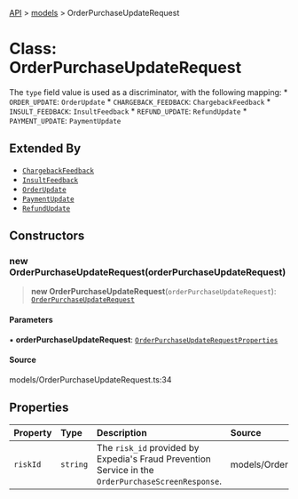 [API](../../index.md) > [models](../index.md) > OrderPurchaseUpdateRequest

# Class: OrderPurchaseUpdateRequest

The `type` field value is used as a discriminator, with the following mapping: * `ORDER_UPDATE`: `OrderUpdate` * `CHARGEBACK_FEEDBACK`: `ChargebackFeedback` * `INSULT_FEEDBACK`: `InsultFeedback` * `REFUND_UPDATE`: `RefundUpdate` * `PAYMENT_UPDATE`: `PaymentUpdate`

## Extended By

- [`ChargebackFeedback`](ChargebackFeedback.md)
- [`InsultFeedback`](InsultFeedback.md)
- [`OrderUpdate`](OrderUpdate.md)
- [`PaymentUpdate`](PaymentUpdate.md)
- [`RefundUpdate`](RefundUpdate.md)

## Constructors

### new OrderPurchaseUpdateRequest(orderPurchaseUpdateRequest)

> **new OrderPurchaseUpdateRequest**(`orderPurchaseUpdateRequest`): [`OrderPurchaseUpdateRequest`](OrderPurchaseUpdateRequest.md)

#### Parameters

▪ **orderPurchaseUpdateRequest**: [`OrderPurchaseUpdateRequestProperties`](../interfaces/OrderPurchaseUpdateRequestProperties.md)

#### Source

models/OrderPurchaseUpdateRequest.ts:34

## Properties

| Property | Type | Description | Source |
| :------ | :------ | :------ | :------ |
| `riskId` | `string` | The `risk_id` provided by Expedia\'s Fraud Prevention Service in the `OrderPurchaseScreenResponse`. | models/OrderPurchaseUpdateRequest.ts:32 |
